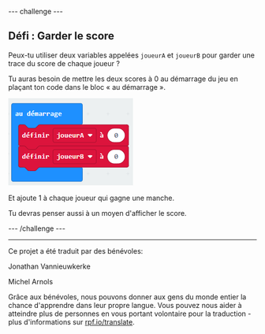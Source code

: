 --- challenge ---

## Défi : Garder le score

Peux-tu utiliser deux variables appelées `joueurA` et `joueurB` pour garder une trace du score de chaque joueur ?

Tu auras besoin de mettre les deux scores à 0 au démarrage du jeu en plaçant ton code dans le bloc « au démarrage ».

![capture d'écran](images/reaction-on-start.png)

Et ajoute 1 à chaque joueur qui gagne une manche.

Tu devras penser aussi à un moyen d'afficher le score.

--- /challenge ---


***
Ce projet a été traduit par des bénévoles:

Jonathan Vannieuwkerke

Michel Arnols

Grâce aux bénévoles, nous pouvons donner aux gens du monde entier la chance d'apprendre dans leur propre langue. Vous pouvez nous aider à atteindre plus de personnes en vous portant volontaire pour la traduction - plus d'informations sur [rpf.io/translate](https://rpf.io/translate).